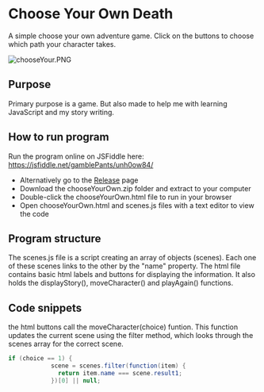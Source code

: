 # Choose Your Own Death
A simple choose your own adventure game. Click on the buttons to choose which path your character takes.

![chooseYour.PNG](https://gamblepants.github.io/img/chooseYour.PNG)

## Purpose
Primary purpose is a game. But also made to help me with learning JavaScript and my story writing. 

## How to run program
Run the program online on JSFiddle here: https://jsfiddle.net/gamblePants/unh0ow84/

- Alternatively go to the [Release](https://github.com/gamblePants/chooseYourOwn/releases) page
- Download the chooseYourOwn.zip folder and extract to your computer
- Double-click the chooseYourOwn.html file to run in your browser
- Open chooseYourOwn.html and scenes.js files with a text editor to view the code

## Program structure

The scenes.js file is a script creating an array of objects (scenes). Each one of these scenes links to the other by the "name" property. The html file contains basic html labels and buttons for displaying the information. It also holds the displayStory(), moveCharacter() and playAgain() functions.

## Code snippets

the html buttons call the moveCharacter(choice) funtion. This function updates the current scene using the filter method, which looks through the scenes array for the correct scene. 

```C#
if (choice == 1) {
            scene = scenes.filter(function(item) {
              return item.name === scene.result1;
            })[0] || null;
```

